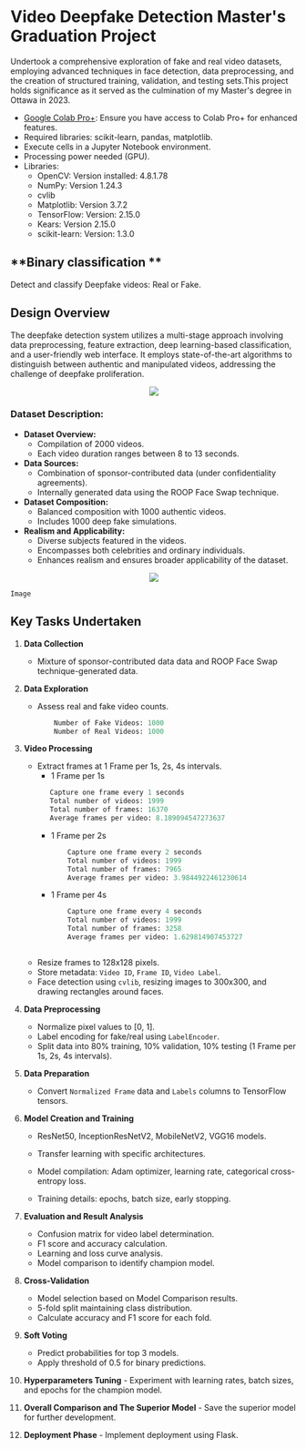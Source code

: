 # **Video Deepfake Detection Master's Graduation Project**
Undertook a comprehensive exploration of fake and real video datasets, employing advanced techniques in face detection, data preprocessing, and the creation of structured training, validation, and testing sets.This project holds significance as it served as the culmination of my Master's degree in Ottawa in 2023.

- [Google Colab Pro+](https://colab.google/): Ensure you have access to Colab Pro+ for enhanced features.
- Required libraries: scikit-learn, pandas, matplotlib.
- Execute cells in a Jupyter Notebook environment.
- Processing power needed (GPU).
- Libraries:
   + OpenCV: Version installed: 4.8.1.78
   + NumPy: Version 1.24.3
   + cvlib
   + Matplotlib: Version 3.7.2
   + TensorFlow: Version: 2.15.0
   + Kears: Version 2.15.0
   + scikit-learn: Version: 1.3.0	

## **Binary classification **
Detect and classify Deepfake videos: Real or Fake.


## **Design Overview**
The deepfake detection system utilizes a multi-stage approach involving data preprocessing, feature extraction, deep learning-based classification, and a user-friendly web interface. It employs state-of-the-art algorithms to distinguish between authentic and manipulated videos, addressing the challenge of deepfake proliferation.
 <p align="center">
   <img src="https://github.com/RimTouny/Video-Deepfake-Detection-Masters-Graduation-Project/assets/48333870/c1a6a0f7-4e95-4e55-bc09-3b43d6e4426b">
 </p>
 

### Dataset Description:
 - **Dataset Overview:**
   - Compilation of 2000 videos.
   - Each video duration ranges between 8 to 13 seconds.
 - **Data Sources:**
   - Combination of sponsor-contributed data (under confidentiality agreements).
   - Internally generated data using the ROOP Face Swap technique.
 - **Dataset Composition:**
   - Balanced composition with 1000 authentic videos.
   - Includes 1000 deep fake simulations.
 - **Realism and Applicability:**
   - Diverse subjects featured in the videos.
   - Encompasses both celebrities and ordinary individuals.
   - Enhances realism and ensures broader applicability of the dataset.
 <p align="center">
   <img src="https://github.com/RimTouny/Video-Deepfake-Detection-Masters-Graduation-Project/assets/48333870/8f763783-3603-478d-9430-2bbf656ef734">
 </p>
 
`Image` 
## **Key Tasks Undertaken**    
   1. **Data Collection**
      - Mixture of sponsor-contributed data data and ROOP Face Swap technique-generated data.
     
   2. **Data Exploration**
      - Assess real and fake video counts.
        ```python
            Number of Fake Videos: 1000
            Number of Real Videos: 1000
         ```
   3. **Video Processing**
      - Extract frames at 1 Frame per 1s, 2s, 4s intervals.
        + 1 Frame per 1s
         ```python
            Capture one frame every 1 seconds
            Total number of videos: 1999
            Total number of frames: 16370
            Average frames per video: 8.189094547273637
        ```
         + 1 Frame per 2s
           ```python
               Capture one frame every 2 seconds
               Total number of videos: 1999
               Total number of frames: 7965
               Average frames per video: 3.9844922461230614
           ```
         + 1 Frame per 4s
           ```python
               Capture one frame every 4 seconds
               Total number of videos: 1999
               Total number of frames: 3258
               Average frames per video: 1.629814907453727
          ```
      - Resize frames to 128x128 pixels.
      - Store metadata: `Video ID`, `Frame ID`, `Video Label`.
      - Face detection using `cvlib`, resizing images to 300x300, and drawing rectangles around faces.
   
   4. **Data Preprocessing**
      - Normalize pixel values to [0, 1].
      - Label encoding for fake/real using `LabelEncoder`.
      - Split data into 80% training, 10% validation, 10% testing (1 Frame per 1s, 2s, 4s intervals).
   
   5. **Data Preparation**
      - Convert `Normalized Frame` data and `Labels` columns to TensorFlow tensors.

   6. **Model Creation and Training**
      - ResNet50, InceptionResNetV2, MobileNetV2, VGG16 models.
      - Transfer learning with specific architectures.

      - Model compilation: Adam optimizer, learning rate, categorical cross-entropy loss.
      - Training details: epochs, batch size, early stopping.
   
   7. **Evaluation and Result Analysis**
      - Confusion matrix for video label determination.
      - F1 score and accuracy calculation.
      - Learning and loss curve analysis.
      - Model comparison to identify champion model.
   
   8. **Cross-Validation**
      - Model selection based on Model Comparison results.
      - 5-fold split maintaining class distribution.
      - Calculate accuracy and F1 score for each fold.
   
   9. **Soft Voting**
      - Predict probabilities for top 3 models.
      - Apply threshold of 0.5 for binary predictions.
   
   10. **Hyperparameters Tuning**
      - Experiment with learning rates, batch sizes, and epochs for the champion model.
   
   11. **Overall Comparison and The Superior Model**
      - Save the superior model for further development.
   
   12. **Deployment Phase**
      - Implement deployment using Flask.
